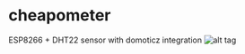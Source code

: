 # cheapometer
ESP8266 + DHT22 sensor with domoticz integration
![alt tag](https://raw.githubusercontent.com/n0w/cheapometer/blob/master/DHT22_schem.png)
